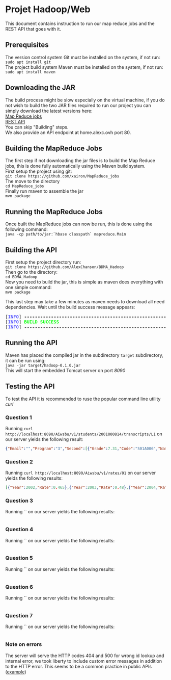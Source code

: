 # Projet Hadoop/Web

This document contains instruction to run our map reduce jobs and the REST API that goes with it.

## Prerequisites
The version control system Git must be installed on the system, if not run:  
``sudo apt install git``  
The project build system Maven must be installed on the system, if not run:  
``sudo apt install maven``

## Downloading the JAR
The build process might be slow especially on the virtual machine, if you do not wish to build the two JAR files required to run our project you can simply download the latest versions here:  
[Map Reduce jobs]()  
[REST API]()  
You can skip "Building" steps.  
We also provide an API endpoint at home.alexc.ovh port 80.
## Building the MapReduce Jobs
The first step if not downloading the jar files is to build the Map Reduce jobs, this is done fully automatically using the Maven build system.  
First setup the project using git:  
`git clone https://github.com/xairon/MapReduce_jobs`  
The move to the directory  
`cd MapReduce_jobs`  
Finally run maven to assemble the jar  
`mvn package`
## Running the MapReduce Jobs
Once built the MapReduce jobs can now be run, this is done using the following command:  
```java -cp path/to/jar:`hbase classpath` mapreduce.Main```
## Building the API
First setup the project directory run:  
``git clone https://github.com/AlexChanson/BDMA_Hadoop``  
Then go to the directory:  
``cd BDMA_Hadoop``  
Now you need to build the jar, this is simple as maven does everything with one simple command:  
``mvn package``  

This last step may take a few minutes as maven needs to download all need dependencies.
Wait until the build success message appears:  
<pre>[<font color="#5C5CFF"><b>INFO</b></font>] <b>------------------------------------------------------------------------</b>
[<font color="#5C5CFF"><b>INFO</b></font>] <font color="#00FF00"><b>BUILD SUCCESS</b></font>
[<font color="#5C5CFF"><b>INFO</b></font>] <b>------------------------------------------------------------------------</b>
</pre>

## Running the API
Maven has placed the compiled jar in the subdirectory `target` subdirectory, it can be run using:  
`java -jar target/hadoop-0.1.0.jar`  
This will start the embedded Tomcat server on port _8090_

## Testing the API
To test the API it is recommended to ruse the popular command line utility _curl_

### Question 1
Running `curl http://localhost:8090/Aiwsbu/v1/students/2001000814/transcripts/L1` on our server yields the following result:  
```json
{"Email":"","Program":"3","Second":[{"Grade":7.31,"Code":"S01A006","Name":"Unknown"},{"Grade":14.45,"Code":"S02A005","Name":"Unknown"},{"Grade":9.68,"Code":"S02B026","Name":"Unknown"},{"Grade":5.52,"Code":"S03A006","Name":"Unknown"},{"Grade":15.6,"Code":"S04A007","Name":"Unknown"},{"Grade":16.66,"Code":"S04B039","Name":"Djgebtl"},{"Grade":0.03,"Code":"S05A005","Name":"Unknown"},{"Grade":3.21,"Code":"S05A010","Name":"Unknown"},{"Grade":11.59,"Code":"S07A001","Name":"Unknown"},{"Grade":17.91,"Code":"S07A003","Name":"Unknown"},{"Grade":6.81,"Code":"S07B005","Name":"Ays Tinbukyhvtmp"},{"Grade":12.04,"Code":"S07B023","Name":"Unknown"},{"Grade":9.77,"Code":"S07B039","Name":"Unknown"},{"Grade":5.93,"Code":"S07B046","Name":"Unknown"},{"Grade":4.9,"Code":"S08B009","Name":"Unknown"},{"Grade":1.34,"Code":"S09A007","Name":"Unknown"},{"Grade":5.99,"Code":"S09B025","Name":"Unknown"},{"Grade":1.54,"Code":"S10B025","Name":"Unknown"}],"First":[{"Grade":19.89,"Code":"S01A005","Name":"Unknown"},{"Grade":9.64,"Code":"S01B039","Name":"Unknown"},{"Grade":9.43,"Code":"S02B033","Name":"Unknown"},{"Grade":11.97,"Code":"S03A006","Name":"Unknown"},{"Grade":13.52,"Code":"S03A008","Name":"Ywdji Okwufjkvieye Rrrcpffklj"},{"Grade":9.73,"Code":"S03B029","Name":"Unknown"},{"Grade":10.92,"Code":"S04A001","Name":"Unknown"},{"Grade":12.22,"Code":"S04B003","Name":"Unknown"},{"Grade":15.9,"Code":"S04B024","Name":"Unknown"},{"Grade":14.49,"Code":"S04B031","Name":"Unknown"},{"Grade":3.76,"Code":"S05B020","Name":"Unknown"},{"Grade":19.53,"Code":"S05B043","Name":"Unknown"},{"Grade":13.05,"Code":"S07A004","Name":"Unknown"},{"Grade":7.49,"Code":"S07A005","Name":"Unknown"},{"Grade":14.93,"Code":"S07A009","Name":"Unknown"},{"Grade":17.69,"Code":"S08A005","Name":"Unknown"},{"Grade":10.74,"Code":"S09A003","Name":"Unknown"},{"Grade":1.53,"Code":"S09B020","Name":"Ko Pfxasolmmnq"},{"Grade":2.18,"Code":"S09B032","Name":"Unknown"},{"Grade":19.85,"Code":"S10A004","Name":"Unknown"}],"Name":"Okhbvpghwfypu Nic"}
```
### Question 2
Running `curl http://localhost:8090/Aiwsbu/v1/rates/01` on our server yields the following results:  
```json
[{"Year":2002,"Rate":0.465},{"Year":2003,"Rate":0.48},{"Year":2004,"Rate":0.496},{"Year":2005,"Rate":0.514},{"Year":2006,"Rate":0.521},{"Year":2007,"Rate":0.505},{"Year":2008,"Rate":0.461},{"Year":2009,"Rate":0.495},{"Year":2010,"Rate":0.475},{"Year":2011,"Rate":0.497},{"Year":2012,"Rate":0.511},{"Year":2013,"Rate":0.479},{"Year":2014,"Rate":0.489},{"Year":2015,"Rate":0.487},{"Year":2016,"Rate":0.492},{"Year":2017,"Rate":0.503},{"Year":2018,"Rate":0.508},{"Year":2019,"Rate":0.491}]
```
### Question 3
Running `` on our server yields the following results:  
```json

```
### Question 4
Running `` on our server yields the following results:  
```json

```
### Question 5
Running `` on our server yields the following results:  
```json

```
### Question 6
Running `` on our server yields the following results:  
```json

```
### Question 7
Running `` on our server yields the following results:  
```json

```

### Note on errors
The server will serve the HTTP codes 404 and 500 for wrong id lookup and internal error, we took liberty to include custom error messages in addition to the HTTP error. This seems to be a common practice in public APIs ([example](https://developer.spotify.com/documentation/web-api/))